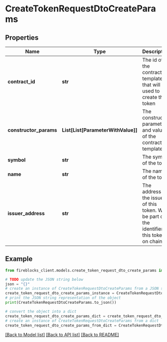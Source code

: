 # CreateTokenRequestDtoCreateParams


## Properties

Name | Type | Description | Notes
------------ | ------------- | ------------- | -------------
**contract_id** | **str** | The id of the contract template that will be used to create the token | 
**constructor_params** | **List[List[ParameterWithValue]]** | The constructor parameters and values of the contract template | [optional] 
**symbol** | **str** | The symbol of the token | 
**name** | **str** | The name of the token | 
**issuer_address** | **str** | The address of the issuer of this token. Will be part of the identifier of this token on chain. | 

## Example

```python
from fireblocks_client.models.create_token_request_dto_create_params import CreateTokenRequestDtoCreateParams

# TODO update the JSON string below
json = "{}"
# create an instance of CreateTokenRequestDtoCreateParams from a JSON string
create_token_request_dto_create_params_instance = CreateTokenRequestDtoCreateParams.from_json(json)
# print the JSON string representation of the object
print(CreateTokenRequestDtoCreateParams.to_json())

# convert the object into a dict
create_token_request_dto_create_params_dict = create_token_request_dto_create_params_instance.to_dict()
# create an instance of CreateTokenRequestDtoCreateParams from a dict
create_token_request_dto_create_params_from_dict = CreateTokenRequestDtoCreateParams.from_dict(create_token_request_dto_create_params_dict)
```
[[Back to Model list]](../README.md#documentation-for-models) [[Back to API list]](../README.md#documentation-for-api-endpoints) [[Back to README]](../README.md)



